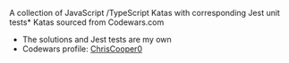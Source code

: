 A collection of JavaScript /TypeScript Katas with corresponding Jest unit tests* Katas sourced from Codewars.com
* The solutions and Jest tests are my own
* Codewars profile: [ChrisCooper0](https://www.codewars.com/users/ChrisCooper0)
